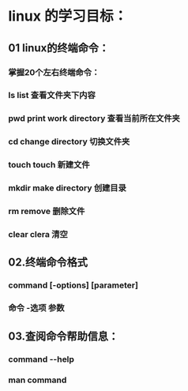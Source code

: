 # linux 的学习目标：
## 01 linux的终端命令：
###	掌握20个左右终端命令：
###	ls     list     查看文件夹下内容
###	pwd    print work directory   查看当前所在文件夹
###	cd	change directory	切换文件夹
###	touch	touch	新建文件
###	mkdir	make directory	创建目录
###	rm	remove	删除文件
###	clear	clera   清空
## 02.终端命令格式
###	command [-options] [parameter]
###	命令   	-选项	参数
## 03.查阅命令帮助信息：
###	command --help
###  	man command
